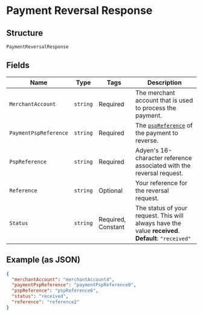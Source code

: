 
# Payment Reversal Response

## Structure

`PaymentReversalResponse`

## Fields

| Name | Type | Tags | Description |
|  --- | --- | --- | --- |
| `MerchantAccount` | `string` | Required | The merchant account that is used to process the payment. |
| `PaymentPspReference` | `string` | Required | The [`pspReference`](https://docs.adyen.com/api-explorer/#/CheckoutService/latest/post/payments__resParam_pspReference) of the payment to reverse. |
| `PspReference` | `string` | Required | Adyen's 16-character reference associated with the reversal request. |
| `Reference` | `string` | Optional | Your reference for the reversal request. |
| `Status` | `string` | Required, Constant | The status of your request. This will always have the value **received**.<br>**Default**: `"received"` |

## Example (as JSON)

```json
{
  "merchantAccount": "merchantAccount4",
  "paymentPspReference": "paymentPspReference0",
  "pspReference": "pspReference6",
  "status": "received",
  "reference": "reference2"
}
```

